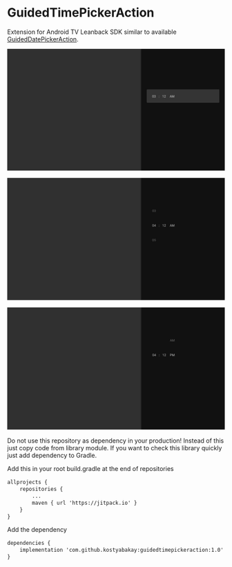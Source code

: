 # GuidedTimePickerAction

Extension for Android TV Leanback SDK similar to available [GuidedDatePickerAction](https://developer.android.com/reference/android/support/v17/leanback/widget/GuidedDatePickerAction).

![Alt text](/screenshots/timepicker-screenshot-1.jpeg?raw=true)

![Alt text](/screenshots/timepicker-screenshot-2.jpeg?raw=true)

![Alt text](/screenshots/timepicker-screenshot-3.jpeg?raw=true)

Do not use this repository as dependency in your production! Instead of this just copy code from library module. If you want to check this library quickly just add dependency to Gradle.

Add this in your root build.gradle at the end of repositories
```
allprojects {
	repositories {
		...
		maven { url 'https://jitpack.io' }
	}
}
```
Add the dependency
```
dependencies {
    implementation 'com.github.kostyabakay:guidedtimepickeraction:1.0'
}
```
